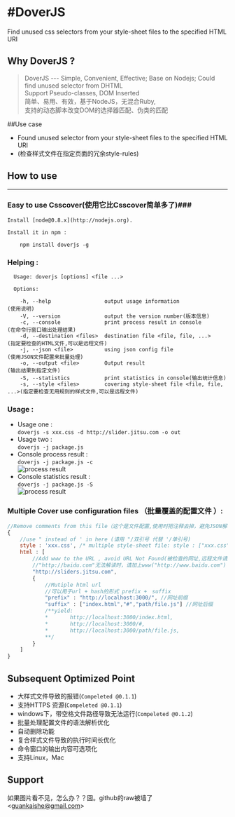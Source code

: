 #DoverJS
========
Find unused css selectors from your style-sheet files to the specified HTML URI
## Why DoverJS ?
> DoverJS --- Simple, Convenient, Effective; Base on Nodejs; Could find unused selector from DHTML <br />
> Support Pseudo-classes, DOM Inserted <br />
> 简单、易用、有效，基于NodeJS，无混合Ruby, <br />
> 支持的动态脚本改变DOM的选择器匹配、伪类的匹配

##Use case

- Found unused selector from your style-sheet files to the specified HTML URI
- (检查样式文件在指定页面的冗余style-rules)

## How to use
---
### Easy to use  Csscover(使用它比Csscover简单多了)###

    Install [node@0.8.x](http://nodejs.org).

    Install it in npm :

        npm install doverjs -g
    
### Helping : 

    
      Usage: doverjs [options] <file ...>
    
      Options:
      
        -h, --help                 output usage information             (使用说明)
        -V, --version              output the version number(版本信息)
        -c, --console              print process result in console      (在命令行窗口输出处理结果)
        -d, --destination <files>  destination file <file, file, ...>   (指定要检查的HTML文件,可以是远程文件)
        -j, --json <file>          using json config file               (使用JSON文件配置来批量处理)
        -o, --output <file>        Output result                        (输出结果到指定文件)
        -S, --statistics           print statistics in console(输出统计信息)
        -s, --style <files>        covering style-sheet file <file, file, ...>(指定要检查无用规则的样式文件,可以是远程文件)

### Usage :
    
*    Usage one :<br />
        `doverjs -s xxx.css -d http://slider.jitsu.com -o out`
*    Usage two :<br />
        `doverjs -j package.js`
*    Console process result :<br />
        `doverjs -j package.js -c`<br />
    ![process result](https://raw.github.com/switer/resource/master/process_result.png)
*    Console statistics result :<br />
        `doverjs -j package.js -S`<br />
    ![process result](https://raw.github.com/switer/resource/master/statistics.png)

    
### Multiple Cover use configuration files （批量覆盖的配置文件 ）:

```javascript
//Remove comments from this file（这个是文件配置,使用时把注释去掉，避免JSON解析出错）  e.g example/package.js
{
    //use " instead of ' in here (请用 "/双引号 代替 '/单引号)
    style : 'xxx.css', /* multiple style-sheet file: style : ["xxx.css",'aaa.css'] */
    html : [
        //Add www to the URL , avoid URL Not Found(被检查的网址,远程文件请加上"http://"否则识别为本地文件); 
        //"http://baidu.com"无法解读时，请加上www("http://www.baidu.com")
        "http://sliders.jitsu.com",
        {
            //Mutiple html url
            //可以用于url + hash的形式 prefix +　suffix
            "prefix" : "http://localhost:3000/", //网址前缀
            "suffix" : ["index.html","#","path/file.js"] //网址后缀
            /**yield:
            *       http://localhost:3000/index.html,
            *       http://localhost:3000/#,
            *       http://localhost:3000/path/file.js,
            **/
        }
    ]
}
```
## Subsequent Optimized Point

*   大样式文件导致的报错(`Compeleted @0.1.1`)
*   支持HTTPS 资源(`Compeleted @0.1.1`)
*   windows下，带空格文件路径导致无法运行(`Compeleted @0.1.2`)
*   批量处理配置文件的语法解析优化
*   自动删除功能
*   复合样式文件导致的执行时间长优化
*   命令窗口的输出内容可选项化
*   支持Linux，Mac

## Support
 如果图片看不见，怎么办？？囧。github的raw被墙了
  &lt;guankaishe@gmail.com&gt;


    
